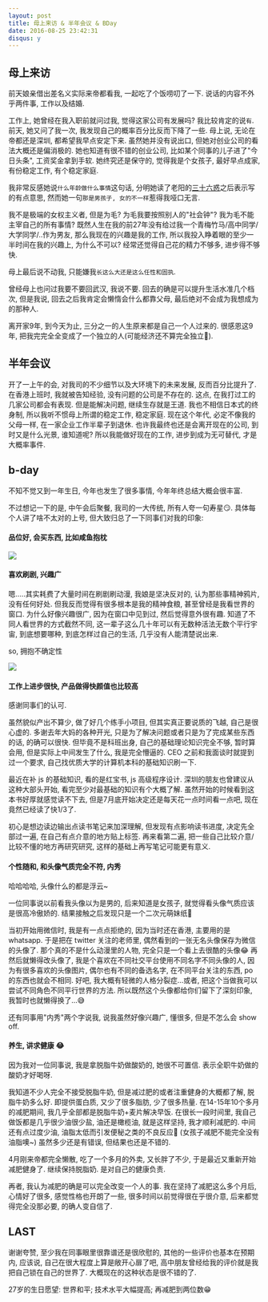 ```yaml
---
layout: post
title: 母上来访 & 半年会议 & BDay
date: 2016-08-25 23:42:31
disqus: y
---
```


## 母上来访

前天娘亲借出差名义实际来帝都看我, 一起吃了个饭唠叨了一下. 说话的内容不外乎两件事, 工作以及结婚.

工作上, 她曾经在我入职前就问过我, 觉得这家公司有发展吗? 我比较肯定的说`有`. 
前天, 她又问了我一次, 我发现自己的概率百分比反而下降了一些. 
母上说, 无论在帝都还是深圳, 都希望我早点安定下来. 
虽然她并没有说出口, 但她对创业公司的看法大概还是偏消极的. 她也知道有很不错的创业公司, 
比如某个同事的儿子进了"今日头条", 工资奖金拿到手软. 她终究还是保守的, 觉得我是个女孩子, 最好早点成家, 
有份稳定工作, 有个稳定家庭.

我非常反感她说`什么年龄做什么事情`这句话, 分明她读了老阳的[三十六惑](http://mp.weixin.qq.com/s?__biz=MzA4ODM4ODQ3MQ==&mid=2651929082&idx=1&sn=1f4047ae6efb8ab4f89cc1174e0bf1c6&scene=1&srcid=0825rloFf8Mxb8fHql8SBJnk#rd)之后表示写的有点意思, 然而她一句`那是男孩子, 女的不一样`惹得我哑口无言. 

我不是极端的女权主义者, 但是为毛? 为毛我要按照别人的"社会钟"? 我为毛不能主宰自己的所有事情?
既然人生在我的前27年没有给过我一个青梅竹马/高中同学/大学同学/..作为男友, 那么我现在的兴趣是我的工作, 
所以我投入睁着眼的至少一半时间在我的兴趣上, 为什么不可以? 经常还觉得自己花的精力不够多, 进步得不够快. 

母上最后说不动我, 只能嫌我`长这么大还是这么任性和固执`.

曾经母上也问过我要不要回武汉, 我说不要. 回去的确是可以提升生活水准几个档次, 但是我说, 
回去之后我肯定会懒惰会什么都靠父母, 最后绝对不会成为我想成为的那种人. 

离开家9年, 到今天为止, 三分之一的人生原来都是自己一个人过来的. 很感恩这9年, 
把我完完全全变成了一个独立的人(可能经济还不算完全独立🌚). 

## 半年会议

开了一上午的会, 对我司的不少细节以及大环境下的未来发展, 反而百分比提升了. 
在香港上班时, 我就被告知经验, 没有问题的公司是不存在的. 这点, 在我打过工的几家公司都会有表现. 
但是能解决问题, 继续生存就是王道.
我也不相信日本式的终身制, 所以我听不惯母上所谓的稳定工作, 稳定家庭. 
现在这个年代, 必定不像我的父母一样, 在一家企业工作半辈子到退休. 
也许我最终也还是会离开现在的公司, 到时又是什么光景, 谁知道呢? 
所以我能做好现在的工作, 进步到成为无可替代, 才是大概率事件. 

## b-day

不知不觉又到一年生日, 今年也发生了很多事情, 今年年终总结大概会很丰富. 

不过想记一下的是, 中午会后聚餐, 我司的一大传统, 所有人夸一句寿星😏.
具体每个人讲了啥不太对的上号, 但大致归总了一下同事们对我的印象:

#### 品位好, 会买东西, 比如咸鱼抱枕 

![](http://7xpew2.com1.z0.glb.clouddn.com/saltedFish.jpg)

#### 喜欢刷剧, 兴趣广

嗯.....其实耗费了大量时间在刷剧刷动漫, 我娘是坚决反对的, 认为那些事精神鸦片, 没有任何好处. 
但我反而觉得有很多根本是我的精神食粮, 甚至曾经是我看世界的窗口. 
为什么好像兴趣很广, 因为在窗口中见到过, 然后觉得意外很有趣. 
知道了不同人看世界的方式截然不同, 这一辈子这么几十年可以有无数种活法无数个平行宇宙, 
到底想要哪种, 到底怎样过自己的生活, 几乎没有人能清楚说出来.

so, 拥抱不确定性

![](http://7xpew2.com1.z0.glb.clouddn.com/csi_s2e23.jpeg)

#### 工作上进步很快, 产品做得快颜值也比较高

感谢同事们的认可. 

虽然貌似产出不算少, 做了好几个练手小项目, 但其实真正要说质的飞越, 自己是很心虚的. 
多谢去年大妈的各种开光, 只是为了解决问题或者只是为了完成某些东西的话, 的确可以很快. 
但毕竟不是科班出身, 自己的基础理论知识完全不够, 暂时算会用, 但是实际上中间发生了什么, 
我是完全懵逼的. 
CEO 之前和我面谈时就提到过一个要求, 自己找优质大学的计算机本科的基础知识刷一下. 

最近在补 js 的基础知识, 看的是红宝书, js 高级程序设计. 深圳的朋友也曾建议从这种大部头开始, 
看完至少对最基础的知识有个大概了解. 
虽然开始的时候看到这本书好厚就感觉读不下去, 但是7月底开始决定还是每天花一点时间看一点吧, 
现在竟然已经读了快1/3了. 

初心是想边读边输出点读书笔记来加深理解, 但发现有点影响读书进度, 决定先全部过一遍, 
在自己有点介意的地方贴上标签. 再来看第二遍, 把一些自己比较介意/比较不懂的地方再研究研究, 
这样的基础上再写笔记可能更有意义. 

#### 个性随和, 和头像气质完全不符, 内秀

哈哈哈哈, 头像什么的都是浮云~

一位同事说以前看我头像以为是男的, 后来知道是女孩子, 就觉得看头像气质应该是很高冷傲娇的.
结果接触之后发现只是一个二次元萌妹纸🌝

当初开始用微信时, 我是有一点点拒绝的, 因为当时还在香港, 主要用的是 whatsapp. 
于是把在 twitter 关注的老师里, 偶然看到的一张无名头像保存为微信的头像了. 
那个真的不是什么动漫里的人物, 完全只是一个看上去很酷的头像😂 
再然后就懒得改头像了, 我是个喜欢在不同社交平台使用不同名字不同头像的人, 
因为有很多喜欢的头像图片, 偶尔也有不同的备选名字, 在不同平台关注的东西, po 的东西也就会不相同. 
好吧, 我大概有轻微的人格分裂症...或者, 把这个当做我可以尝试不同角色不同平行世界的方法.
所以既然这个头像都给你们留下了深刻印象, 我暂时也就懒得换了...😅

还有同事用"内秀"两个字说我, 说我虽然好像兴趣广, 懂很多, 但是不怎么会 show off. 

#### 养生, 讲求健康 😂

因为我对一位同事说, 我是拿脱脂牛奶做酸奶的, 她很不可置信. 表示全职牛奶做的酸奶才好喝呀. 

我知道不少人完全不接受脱脂牛奶, 但是减过肥的或者注重健身的大概都了解, 脱脂牛奶多么好. 
即提供蛋白质, 又少了很多脂肪, 少了很多热量. 
在14-15年10个多月的减肥期间, 我几乎全部都是脱脂牛奶+麦片解决早饭. 
在很长一段时间里, 我自己做饭都是几乎很少油很少盐, 油还是橄榄油, 就是这样坚持, 我才顺利减肥的. 
中间还有点过度少油, 油脂太低而引发便秘之类的不良反应🌚 (女孩子减肥不能完全没有油脂噢~)
虽然多少还是有错误, 但结果也还是不错的. 

4月刚来帝都完全懒散, 吃了一个多月的外卖, 又长胖了不少, 于是最近又重新开始减肥健身了. 
继续保持脱脂奶. 是对自己的健康负责.

再者, 我认为减肥的确是可以完全改变一个人的事. 我在坚持了减肥这么多个月后, 心情好了很多, 
感觉性格也开朗了一些, 很多时间以前觉得很在乎很介意, 后来都觉得完全没那必要, 的确人变自信了.  


## LAST

谢谢夸赞, 至少我在同事眼里很靠谱还是很欣慰的, 其他的一些评价也基本在预期内, 
应该说, 自己在很大程度上算是敞开心扉了吧, 高中朋友曾经给我的评价就是我把自己锁在自己的世界了.
大概现在的这种状态是很不错的了. 

27岁的生日愿望: 世界和平; 技术水平大幅提高; 再减肥到两位数😁
